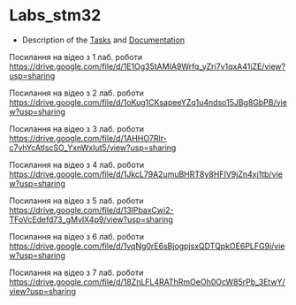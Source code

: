 ﻿# Labs_stm32

* Description of the [Tasks](https://docs.google.com/document/d/1-Kl8KhbAxvDBAobixiqNNd-idSW88mu0/edit) and [Documentation](https://drive.google.com/drive/folders/1SpAixbSvpvqeSxTfkd4dBbsDNLSF5h0e)

Поcилання на відео з 1 лаб. роботи
https://drive.google.com/file/d/1E1Og35tAMIA9Wrfq_yZri7v1qxA41jZE/view?usp=sharing

Поcилання на відео з 2 лаб. роботи
https://drive.google.com/file/d/1oKug1CKsapeeYZq1u4ndso15JBg8GbPB/view?usp=sharing

Поcилання на відео з 3 лаб. роботи
https://drive.google.com/file/d/1AHHO7Rlr-c7vhYcAtlscSO_YxnWxIut5/view?usp=sharing

Поcилання на відео з 4 лаб. роботи
https://drive.google.com/file/d/1JkcL79A2umuBHRT8y8HFIV9jZn4xj1tb/view?usp=sharing

Поcилання на відео з 5 лаб. роботи 
https://drive.google.com/file/d/13lPbaxCwi2-TFoVcEdefd73_gMvIX4p9/view?usp=sharing

Поcилання на відео з 6 лаб. роботи 
https://drive.google.com/file/d/1vqNg0rE6sBjogpjsxQDTQpkOE6PLFG9j/view?usp=sharing

Поcилання на відео з 7 лаб. роботи 
https://drive.google.com/file/d/18ZnLFL4RAThRmOeOh0OcW85rPb_3EtwY/view?usp=sharing